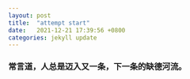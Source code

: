 ```yaml
---
layout: post
title:  "attempt start"
date:   2021-12-21 17:39:56 +0800
categories: jekyll update
---
```

### 常言道，人总是迈入又一条，下一条的缺德河流。